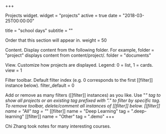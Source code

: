 +++

Projects widget.
widget = "projects" active = true date = "2018-03-25T00:00:00"

title = "school days" subtitle = ""

Order that this section will appear in.
weight = 50

Content.
Display content from the following folder.
For example, folder = "project" displays content from content/project/.
folder = "documents"

View.
Customize how projects are displayed.
Legend: 0 = list, 1 = cards.
view = 1

Filter toolbar.
Default filter index (e.g. 0 corresponds to the first [[filter]] instance below).
filter_default = 0

Add or remove as many filters ([[filter]] instances) as you like.
Use "*" tag to show all projects or an existing tag prefixed with "." to filter by specific tag.
To remove toolbar, delete/comment all instances of [[filter]] below.
[[filter]]
name = "All"
tag = "*"
[[filter]]
name = "Deep Learning"
tag = ".deep-learning"
[[filter]]
name = "Other"
tag = ".demo"
+++

Chi Zhang took notes for many interesting courses.
